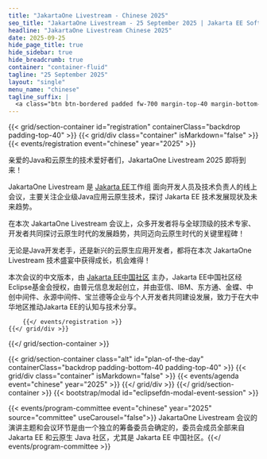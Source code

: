```yaml
---
title: "JakartaOne Livestream - Chinese 2025"
seo_title: "JakartaOne Livestream - 25 September 2025 | Jakarta EE Software | Cloud Native"
headline: "JakartaOne Livestream Chinese 2025"
date: 2025-09-25 
hide_page_title: true
hide_sidebar: true
hide_breadcrumb: true
container: "container-fluid"
tagline: "25 September 2025"
layout: "single"
menu_name: "chinese"
tagline_suffix: |
  <a class="btn btn-bordered padded fw-700 margin-top-40 margin-bottom-50" href="/2021">REGISTER</a>
---
```


<!-- Registration section -->

{{< grid/section-container id="registration" containerClass="backdrop padding-top-40" >}}
{{< grid/div class="container" isMarkdown="false" >}}
{{< events/registration event="chinese" year="2025" >}}

亲爱的Java和云原生的技术爱好者们，JakartaOne Livestream 2025 即将到来！<br>

JakartaOne Livestream 是 [Jakarta EE](https://jakarta.ee/zh)工作组 面向开发人员及技术负责人的线上会议，主要关注企业级Java应用云原生技术，探讨 Jakarta EE 技术发展现状及未来趋势。<br>

在本次 JakartaOne Livestream 会议上，众多开发者将与全球顶级的技术专家、开发者共同探讨云原生时代的发展趋势，共同迈向云原生时代的关键里程碑！<br>

无论是Java开发老手，还是新兴的云原生应用开发者，都将在本次 JakartaOne Livestream 技术盛宴中获得成长，机会难得！<br>

本次会议的中文版本，由 [Jakarta EE中国社区](https://jakarta.ee/zh/community/china/) 主办，Jakarta EE中国社区经Eclipse基金会授权，由普元信息发起创立，并由亚信、IBM、东方通、金蝶、中创中间件、永源中间件、宝兰德等企业与个人开发者共同建设发展，致力于在大中华地区推动Jakarta EE的认知与技术分享。<br>

		{{</ events/registration >}}
    {{</ grid/div >}}
{{</ grid/section-container >}}



<!-- Agenda section -->
{{< grid/section-container class="alt" id="plan-of-the-day" containerClass="backdrop padding-bottom-40 padding-top-40" >}}
{{< grid/div class="container" isMarkdown="false" >}}
{{< events/agenda event="chinese" year="2025" >}}
{{</ grid/div >}}
{{</ grid/section-container >}}
{{< bootstrap/modal id="eclipsefdn-modal-event-session" >}}

<!-- Add user carousel for committee -->
{{< events/program-committee event="chinese" year="2025"  source="committee" useCarousel="false">}}
JakartaOne Livestream 会议的演讲主题和会议环节是由一个独立的筹备委员会确定的，委员会成员全部来自 Jakarta EE 和云原生 Java 社区，尤其是 Jakarta EE 中国社区。{{</ events/program-committee >}}
